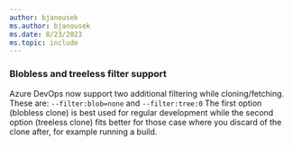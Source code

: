 ```yaml
---
author: bjanousek
ms.author: bjanousek
ms.date: 8/23/2023
ms.topic: include
---
```


### Blobless and treeless filter support

Azure DevOps now support two additional filtering while cloning/fetching. These are:
`--filter:blob=none`
and
`--filter:tree:0`
The first option (blobless clone) is best used for regular development while the second option (treeless clone) fits better for those case where you discard of the clone after, for example running a build.
